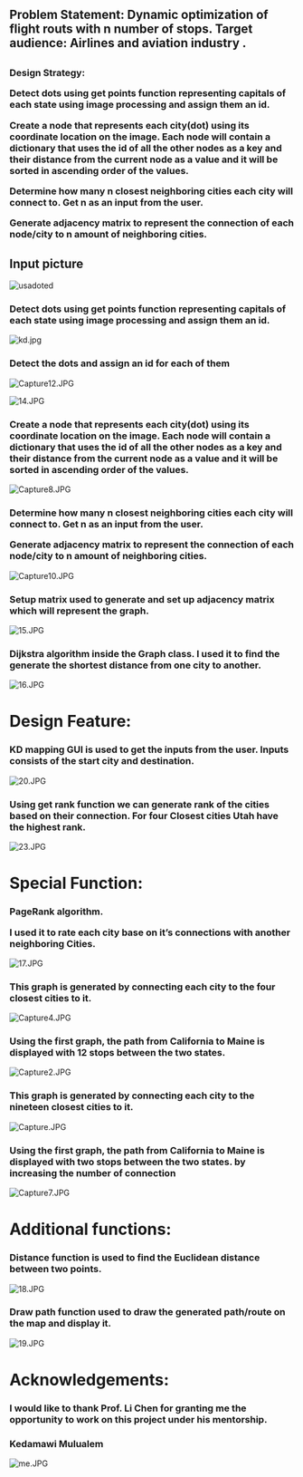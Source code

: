 
<h2>Problem Statement: 
Dynamic optimization of flight routs with n number of stops.
Target audience: Airlines and aviation industry .<h2>

<h3>Design Strategy:

Detect dots using get points function representing capitals of each state using image processing
 and assign them an id.



Create a node that represents each city(dot) using its coordinate location on the image.
Each node will contain a dictionary that uses the id of all the other nodes as a key and their 
distance from the  current node as a value and it will be sorted  in ascending order of the values.




Determine how many n closest neighboring cities each city will connect to. Get n as an input from the user.

Generate adjacency matrix to represent the connection of each node/city to n amount of neighboring cities.
<h3>
<h2>Input picture</h2>

![usadoted](USA-Mapping/usadoted.jpg)

<h3>Detect dots using get points function representing capitals of each state using image processing
 and assign them an id.</h3>

![kd.jpg](attachment:kd.jpg)

<h3>Detect the dots and assign an id for each of them</h3>

![Capture12.JPG](attachment:Capture12.JPG)

![14.JPG](attachment:14.JPG)

<h3>Create a node that represents each city(dot) using its coordinate location on the image.
Each node will contain a dictionary that uses the id of all the other nodes as a key and their 
distance from the  current node as a value and it will be sorted  in ascending order of the values.</h3>

![Capture8.JPG](attachment:Capture8.JPG)

<h3>Determine how many n closest neighboring cities each city will connect to. Get n as an input from the user.

Generate adjacency matrix to represent the connection of each node/city to n amount of neighboring cities.</h3>

![Capture10.JPG](attachment:Capture10.JPG)

<h3>Setup matrix used to generate and set up adjacency matrix
 which will represent the graph.</h3>

![15.JPG](attachment:15.JPG)

<h3>Dijkstra algorithm inside the Graph class. I used it to find the generate the shortest 
distance from one city to another.</h3>

![16.JPG](attachment:16.JPG)

<h1>Design Feature:</h1>
<h3>
KD mapping GUI is used to get the inputs from the user.
Inputs consists of the start city and destination.</h3>

![20.JPG](attachment:20.JPG)


<h3>Using get rank function we can generate rank of the cities based on their connection. 
For four Closest cities Utah have the highest rank.</h3>

![23.JPG](attachment:23.JPG)

<h1>Special Function:</h1>
<h3>
PageRank algorithm.

I used it to rate each city base on it’s connections with another neighboring Cities.</h3>

![17.JPG](attachment:17.JPG)

<h3>This graph is generated by connecting each city to the four closest cities to it.</h3>

![Capture4.JPG](attachment:Capture4.JPG)

<h3>Using the first graph, the path from California to Maine is displayed with 12 stops between the two states.
</h3>

![Capture2.JPG](attachment:Capture2.JPG)

<h3>This graph is generated by connecting each city to the nineteen closest cities to it.</h3>

![Capture.JPG](attachment:Capture.JPG)

<h3>Using the first graph, the path from California to Maine is displayed with two stops between the two states. by increasing the number of connection</h3>


![Capture7.JPG](attachment:Capture7.JPG)

<h1>Additional functions:</h1>
<h3>
Distance function is used to find the Euclidean distance between two points.</h3>

![18.JPG](attachment:18.JPG)

<h3>Draw path function used to draw the generated path/route on the map and display it.</h3>

![19.JPG](attachment:19.JPG)

<h1>Acknowledgements: </h1>
<h3>I would like to thank Prof. Li Chen for granting me the opportunity to work on this project under his mentorship.</h3>

<h3>Kedamawi Mulualem</h3>


![me.JPG](attachment:me.JPG)
